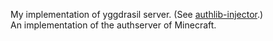 My implementation of yggdrasil server. (See [authlib-injector](https://github.com/yushijinhun/authlib-injector).)  
An implementation of the authserver of Minecraft.
